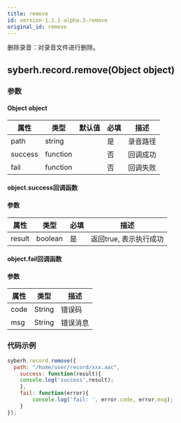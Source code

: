 ```yaml
---
title: remove
id: version-1.1.1-alpha.3-remove
original_id: remove
---
```



删除录音：对录音文件进行删除。


## syberh.record.remove(Object object)
### 参数
#### Object object
| 属性     | 类型   | 默认值  |  必填 | 描述                         |
| ---------- | ------- | -------- | ---------------- | ----------------------------------|
| path | string |        | 是       | 录音路径                           |
| success | function |        | 否       | 回调成功                    |
| fail   | function |        | 否       | 回调失败                    |

#### object.success回调函数 
#### 参数
| 属性     | 类型    | 必填 | 描述                     |
| ---------- | ------- | -------- | ---------------------- |
| result | boolean  | 是     | 返回true, 表示执行成功  |

#### object.fail回调函数
#### 参数
| 属性 | 类型   | 描述     |
| ---- | ------ | -------- |
| code | String | 错误码   |
| msg  | String | 错误消息 |



### 代码示例
``` javascript
syberh.record.remove({
  path: "/home/user/record/xxx.aac",
	success: function(result){
    console.log('success',result);    
	},
	fail: function(error){
		console.log('fail: ', error.code, error.msg);
	}
});
```
